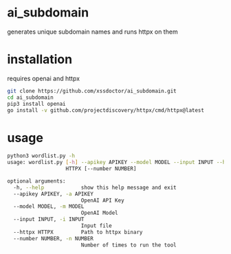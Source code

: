 # ai_subdomain
generates unique subdomain names and runs httpx on them

# installation

requires openai and httpx
```bash
git clone https://github.com/xssdoctor/ai_subdomain.git
cd ai_subdomain
pip3 install openai
go install -v github.com/projectdiscovery/httpx/cmd/httpx@latest
```

# usage

```bash
python3 wordlist.py -h
usage: wordlist.py [-h] --apikey APIKEY --model MODEL --input INPUT --httpx
                   HTTPX [--number NUMBER]

optional arguments:
  -h, --help            show this help message and exit
  --apikey APIKEY, -a APIKEY
                        OpenAI API Key
  --model MODEL, -m MODEL
                        OpenAI Model
  --input INPUT, -i INPUT
                        Input file
  --httpx HTTPX         Path to httpx binary
  --number NUMBER, -n NUMBER
                        Number of times to run the tool
```

